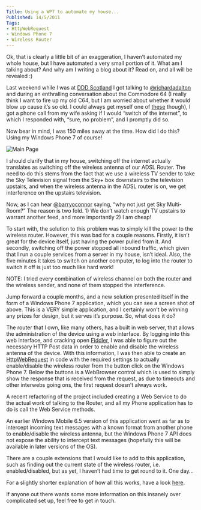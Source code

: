```yaml
---
Title: Using a WP7 to automate my house...
Published: 14/5/2011
Tags:
- HttpWebRequest
- Windows Phone 7
- Wireless Router
---
```


Ok, that is clearly a little bit of an exaggeration, I haven’t automated my whole house, but I have automated a very small portion of it. What am I talking about? And why am I writing a blog about it? Read on, and all will be revealed :)

Last weekend while I was at [DDD Scotland](http://www.gep13.co.uk/blog/a-review-of-dddscot-by-a-dddscot-virgin) I got talking to [@richardadalton](http://twitter.com/#!/richardadalton) and during an enthralling conversation about the Commodore 64 (I really think I want to fire up my old C64, but I am worried about whether it would blow up cause it’s so old. I could always get myself one of [these](http://www.commodoreusa.net/CUSA_C64.aspx) though), I got a phone call from my wife asking if I would “switch of the internet”, to which I responded with, “sure, no problem”, and I promptly did so.

Now bear in mind, I was 150 miles away at the time. How did I do this? Using my Windows Phone 7 of course!

![Main Page](https://gep13wpstorage.blob.core.windows.net/gep13/2011/5/14/image3.png)

I should clarify that in my house, switching off the internet actually translates as switching off the wireless antenna of our ADSL Router. The need to do this stems from the fact that we use a wireless TV sender to take the Sky Television signal from the Sky+ box downstairs to the television upstairs, and when the wireless antenna in the ADSL router is on, we get interference on the upstairs television.

Now, as I can hear [@barryoconnor](http://twitter.com/#!/barryoconnor) saying, “why not just get Sky Multi-Room?” The reason is two fold. 1) We don’t watch enough TV upstairs to warrant another feed, and more importantly 2) I am cheap!

To start with, the solution to this problem was to simply kill the power to the wireless router. However, this was bad for a couple reasons. Firstly, it isn’t great for the device itself, just having the power pulled from it. And secondly, switching off the power stopped all inbound traffic, which given that I run a couple services from a server in my house, isn’t ideal. Also, the five minutes it takes to switch on another computer, to log into the router to switch it off is just too much like hard work!

NOTE: I tried every combination of wireless channel on both the router and the wireless sender, and none of them stopped the interference.

Jump forward a couple months, and a new solution presented itself in the form of a Windows Phone 7 application, which you can see a screen shot of above. This is a VERY simple application, and I certainly won’t be winning any prizes for design, but it serves it’s purpose. So, what does it do?

The router that I own, like many others, has a built in web server, that allows the administration of the device using a web interface. By logging into this web interface, and cracking open [Fiddler](http://www.fiddler2.com/fiddler2/), I was able to figure out the necessary HTTP Post data in order to enable and disable the wireless antenna of the device. With this information, I was then able to create an [HttpWebRequest](http://msdn.microsoft.com/en-us/library/system.net.httpwebrequest.aspx) in code with the required settings to actually enable/disable the wireless router from the button click on the Windows Phone 7. Below the buttons is a WebBrowser control which is used to simply show the response that is received from the request, as due to timeouts and other interwebs going ons, the first request doesn’t always work.

A recent refactoring of the project included creating a Web Service to do the actual work of talking to the Router, and all my Phone application has to do is call the Web Service methods.

An earlier Windows Mobile 6.5 version of this application went as far as to intercept incoming text messages with a known format from another phone to enable/disable the wireless antenna, but the Windows Phone 7 API does not expose the ability to intercept text messages (hopefully this will be available in later versions of the OS).

There are a couple extensions that I would like to add to this application, such as finding out the current state of the wireless router, i.e. enabled/disabled, but as yet, I haven’t had time to get round to it. One day...

For a slightly shorter explanation of how all this works, have a look [here](http://www.tweetdeck.com/twitter/richardadalton/~PAHAI).

If anyone out there wants some more information on this insanely over complicated set up, feel free to get in touch.

